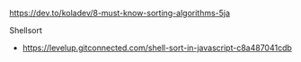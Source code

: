 https://dev.to/koladev/8-must-know-sorting-algorithms-5ja

Shellsort
- https://levelup.gitconnected.com/shell-sort-in-javascript-c8a487041cdb